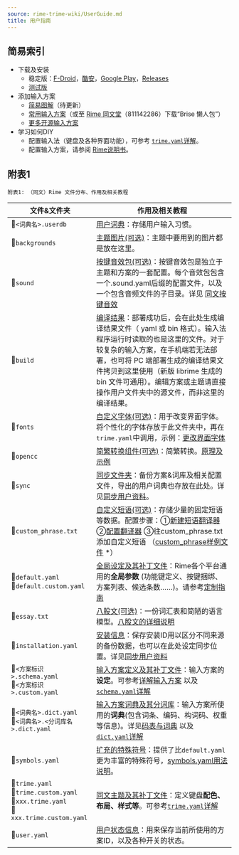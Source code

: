 ```yaml
---
source: rime-trime-wiki/UserGuide.md
title: 用户指南
---
```


## 简易索引

- 下载及安装
  - 稳定版：[F-Droid][]，[酷安][]，[Google Play][]，[Releases][]  
  - [测试版][]
- 添加输入方案
  - [简易图解][]（待更新）  
  - [常用输入方案][]（或至 [Rime 同文堂][]（811142286）下载“Brise 懒人包”）  
  - [更多开源输入方案][]  
- 学习如何DIY
  - 配置输入法（键盘及各种界面功能），可参考 [`trime.yaml`详解][]。  
  - 配置输入方案，请参阅 [Rime说明书][]。

## 附表1

`附表1: （同文）Rime 文件分布、作用及相关教程`  

|文件&文件夹|作用及相关教程|
|------|------|
|:file_folder:`<词典名>.userdb`|<u>用户词典</u>：存储用户输入习惯。|
|:file_folder:`backgrounds`|<u>主题图片(可选)</u>：主题中要用到的图片都是放在这里。|
|:file_folder:`sound`|<u>按键音效包(可选)</u>：按键音效包是独立于主题和方案的一套配置。每个音效包包含一个.sound.yaml后缀的配置文件，以及一个包含音频文件的子目录。详见 [同文按键音效](https://github.com/tumuyan/trime-without-CMake/wiki/%E5%90%8C%E6%96%87%E6%8C%89%E9%94%AE%E9%9F%B3%E6%95%88/) |
|:file_folder:`build`|<u>编译结果</u>：部署成功后，会在此处生成编译结果文件（ yaml 或 bin 格式）。输入法程序运行时读取的也是这里的文件。对于较复杂的输入方案，在手机端若无法部署，也可将 PC 端部署生成的编译结果文件拷贝到这里使用（新版 librime 生成的 bin 文件可通用）。编辑方案或主题请直接操作用户文件夹中的源文件，而非这里的编译结果。|
|:file_folder:`fonts`|<u>自定义字体(可选)</u>：用于改变界面字体。将个性化的字体存放于此文件夹中，再在`trime.yaml`中调用，示例：[更改界面字体][]|
|:file_folder:`opencc`|<u>简繁转换组件(可选)</u>：简繁转换。[原理及示例][]|
|:file_folder:`sync`|<u>同步文件夹</u>：备份方案&词库及相关配置文件，导出的用户词典也存放在此处。详见[同步用户资料][]。|
|:page_facing_up:`custom_phrase.txt`|<u>自定义短语(可选)</u>：存储少量的固定短语等数据。配置步骤：①[新建短语翻译器][] ②[配置翻译器][] ③往custom_phrase.txt添加自定义短语 （[custom_phrase样例文件][] *）|
|:page_facing_up:`default.yaml`<br>:page_facing_up:`default.custom.yaml`|<u>全局设定及其补丁文件</u>：Rime各个平台通用的**全局参数** (功能键定义、按键捆绑、方案列表、候选条数……)。请参考[定制指南][]|
|:page_facing_up:`essay.txt`|<u>八股文(可选)</u>：一份词汇表和简陋的语言模型。[八股文的详细说明][]|
|:page_facing_up:`installation.yaml`|<u>安装信息</u>：保存安装ID用以区分不同来源的备份数据，也可以在此处设定同步位置。详见[同步用户资料][]|
|:page_facing_up:`<方案标识>.schema.yaml`<br>:page_facing_up:`<方案标识>.custom.yaml `|<u>输入方案定义及其补丁文件</u>：输入方案的**设定**。可参考[详解输入方案][] 以及 [`schema.yaml`详解][]|
|:page_facing_up:`<词典名>.dict.yaml`<br>:page_facing_up:`<词典名>.<分词库名>.dict.yaml`|<u>输入方案词典及其分词库</u>：输入方案所使用的**词典**(包含词条、编码、构词码、权重等信息)。详见[码表与词典][] 以及 [`dict.yaml`详解][]|
|:page_facing_up:`symbols.yaml`|<u>扩充的特殊符号</u>：提供了比`default.yaml`更为丰富的特殊符号，[symbols.yaml用法说明][]。|
|:page_facing_up:`trime.yaml`<br>:page_facing_up:`trime.custom.yaml`<br>:page_facing_up:`xxx.trime.yaml`<br>:page_facing_up:`xxx.trime.custom.yaml`|<u>同文主题及其补丁文件</u>：定义键盘**配色、布局、样式等**。可参考[`trime.yaml`详解][]|
|:page_facing_up:`user.yaml`|<u>用户状态信息</u>：用来保存当前所使用的方案ID，以及各种开关的状态。|

[Google Play]:https://play.google.com/store/apps/details?id=com.osfans.trime
[Releases]:https://github.com/osfans/trime/releases  
[酷安]:https://www.coolapk.com/apk/com.osfans.trime
[F-Droid]:https://f-droid.org/packages/com.osfans.trime/
[测试版]:https://osfans.github.io/trime/
[Rime 同文堂]:https://jq.qq.com/?_wv=1027&k=jwhi1Bi3
[简易图解]:https://user-images.githubusercontent.com/16501929/39121157-583bfda6-4723-11e8-9cf0-b08718ca127e.jpg
[常用输入方案]:https://github.com/rime/plum/blob/master/README.md#packages
[更多开源输入方案]:https://github.com/osfans/rime-tool
[Rime说明书]:https://github.com/rime/home/wiki/UserGuide
[更改界面字体]:https://github.com/osfans/trime/wiki/trime.yaml-詳解#%E7%A4%BA%E4%BE%8B%E6%9B%B4%E6%94%B9%E5%AD%97%E4%BD%93
[原理及示例]:https://github.com/rime/home/wiki/CustomizationGuide/0dd06383528e7794013815c1b12c32ec8647ef56#%E4%B8%80%E4%BE%8B%E5%AE%9A%E8%A3%BD%E7%B0%A1%E5%8C%96%E5%AD%97%E8%BC%B8%E5%87%BA
[同步用户资料]:https://github.com/rime/home/wiki/UserGuide#同步用戶資料
[配置翻译器]:https://github.com/rime/rime-luna-pinyin/blob/master/luna_pinyin.schema.yaml#L73-L78
[新建短语翻译器]:https://github.com/rime/rime-luna-pinyin/blob/master/luna_pinyin.schema.yaml#L49
[custom_phrase样例文件]:https://gist.github.com/lotem/5440677
[定制指南]:https://github.com/rime/home/wiki/CustomizationGuide#定製指南
[八股文的详细说明]:https://github.com/rime/home/wiki/RimeWithSchemata#八股文
[详解输入方案]:https://github.com/rime/home/wiki/RimeWithSchemata#詳解輸入方案
[`schema.yaml`详解]:https://github.com/LEOYoon-Tsaw/Rime_collections/blob/master/Rime_description.md#schemayaml-詳解
[码表与词典]:https://github.com/rime/home/wiki/RimeWithSchemata#碼表與詞典
[`dict.yaml`详解]:https://github.com/LEOYoon-Tsaw/Rime_collections/blob/master/Rime_description.md#dictyaml-詳解
[symbols.yaml用法说明]:https://github.com/rime/rime-prelude/blob/master/symbols.yaml#L4-L10
[`trime.yaml`详解]:https://github.com/osfans/trime/wiki/trime.yaml-詳解